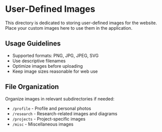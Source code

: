 # User-Defined Images

This directory is dedicated to storing user-defined images for the website. Place your custom images here to use them in the application.

## Usage Guidelines

- Supported formats: PNG, JPG, JPEG, SVG
- Use descriptive filenames
- Optimize images before uploading
- Keep image sizes reasonable for web use

## File Organization

Organize images in relevant subdirectories if needed:
- `/profile` - Profile and personal photos
- `/research` - Research-related images and diagrams
- `/projects` - Project-specific images
- `/misc` - Miscellaneous images